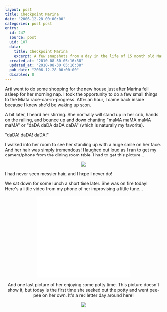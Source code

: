 ```yaml
---
layout: post
title: Checkpoint Marina
date: "2006-12-28 00:00:00"
categories: post post
entry:
  id: 247
  source: post
  uid: 107
  data:
    title: Checkpoint Marina
    excerpt: A few snapshots from a day in the life of 15 month old Marina.
  created_at: "2010-08-30 05:16:38"
  updated_at: "2010-08-30 05:16:38"
  pub_date: "2006-12-28 00:00:00"
  disabled: 0
---
```


Arti went to do some shopping for the new house just after Marina fell asleep for her morning nap. I took the opportunity to do a few small things to the Miata race-car-in-progress. After an hour, I came back inside because I knew she'd be waking up soon.

A bit later, I heard her stirring. She normally will stand up in her crib, hands on the railing, and bounce up and down chanting "maMA maMA maMA maMA" or "daDA daDA daDA daDA" (which is naturally my favorite).

"daDA! daDA! daDA!"

I walked into her room to see her standing up with a huge smile on her face. And her hair was simply tremendous! I laughed out loud as I ran to get my camera/phone from the dining room table. I had to get this picture...

<center>
<img src='/blog_images/20061228-marina_nappy.jpg'>
</center>

I had never seen messier hair, and I hope I never do!

We sat down for some lunch a short time later. She was on fire today! Here's a little video from my phone of her improvising a little tune...

<center>
<OBJECT CLASSID="clsid:02BF25D5-8C17-4B23-BC80-D3488ABDDC6B" WIDTH="300" HEIGHT="262" CODEBASE="http://www.apple.com/qtactivex/qtplugin.cab"><PARAM name="src" VALUE="/blog_images/20061228-marina_lunch.3gp">
<PARAM name="scale" VALUE="aspect">
<PARAM name="autostart" VALUE="false">
<EMBED SRC="/blog_images/20061228-marina_lunch.3gp" WIDTH="300" HEIGHT="262" PLUGINSPAGE="http://www.apple.com/quicktime/download/" scale="aspect" autostart="false"></EMBED></center>

And one last picture of her enjoying some potty time. This picture doesn't show it, but today is the first time she seeked out the potty and went pee-pee on her own. It's a red letter day around here!

<center>
<img src='/blog_images/20061228-marina_happy.jpg'>
</center>
